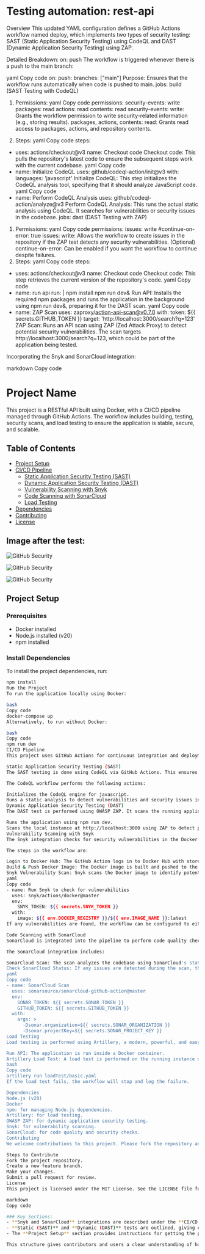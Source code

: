 # Testing automation: rest-api

Overview
This updated YAML configuration defines a GitHub Actions workflow named deploy, which implements two types of security testing: SAST (Static Application Security Testing) using CodeQL and DAST (Dynamic Application Security Testing) using ZAP.

Detailed Breakdown:
on: push
The workflow is triggered whenever there is a push to the main branch:

yaml
Copy code
on:
  push:
    branches: ["main"]
Purpose: Ensures that the workflow runs automatically when code is pushed to main.
jobs: build (SAST Testing with CodeQL)

1. Permissions:
yaml
Copy code
permissions:
  security-events: write
  packages: read
  actions: read
  contents: read
security-events: write: Grants the workflow permission to write security-related information (e.g., storing results).
packages, actions, contents: read: Grants read access to packages, actions, and repository contents.

2. Steps:
yaml
Copy code
steps:
  - uses: actions/checkout@v3
    name: Checkout code
Checkout code: This pulls the repository's latest code to ensure the subsequent steps work with the current codebase.
yaml
Copy code
  - name: Initialize CodeQL
    uses: github/codeql-action/init@v3
    with:
      languages: 'javascript'
Initialize CodeQL: This step initializes the CodeQL analysis tool, specifying that it should analyze JavaScript code.
yaml
Copy code
  - name: Perform CodeQL Analysis
    uses: github/codeql-action/analyze@v3
Perform CodeQL Analysis: This runs the actual static analysis using CodeQL. It searches for vulnerabilities or security issues in the codebase.
jobs: dast (DAST Testing with ZAP)
1. Permissions:
yaml
Copy code
permissions:
  issues: write
  #continue-on-error: true
issues: write: Allows the workflow to create issues in the repository if the ZAP test detects any security vulnerabilities.
(Optional) continue-on-error: Can be enabled if you want the workflow to continue despite failures.
2. Steps:
yaml
Copy code
steps:
  - uses: actions/checkout@v3
    name: Checkout code
Checkout code: This step retrieves the current version of the repository's code.
yaml
Copy code
  - name: run api
    run: |
      npm install
      npm run dev&
Run API: Installs the required npm packages and runs the application in the background using npm run dev&, preparing it for the DAST scan.
yaml
Copy code
  - name: ZAP Scan
    uses: zaproxy/action-api-scan@v0.7.0
    with:
      token: ${{ secrets.GITHUB_TOKEN }}
      target: 'http://localhost:3000/search?q=123'
ZAP Scan: Runs an API scan using ZAP (Zed Attack Proxy) to detect potential security vulnerabilities. The scan targets http://localhost:3000/search?q=123, which could be part of the application being tested.

Incorporating the Snyk and SonarCloud integration:

markdown
Copy code
# Project Name

This project is a RESTful API built using Docker, with a CI/CD pipeline managed through GitHub Actions. The workflow includes building, testing, security scans, and load testing to ensure the application is stable, secure, and scalable.

## Table of Contents

- [Project Setup](#project-setup)
- [CI/CD Pipeline](#cicd-pipeline)
  - [Static Application Security Testing (SAST)](#static-application-security-testing-sast)
  - [Dynamic Application Security Testing (DAST)](#dynamic-application-security-testing-dast)
  - [Vulnerability Scanning with Snyk](#vulnerability-scanning-with-snyk)
  - [Code Scanning with SonarCloud](#code-scanning-with-sonarcloud)
  - [Load Testing](#load-testing)
- [Dependencies](#dependencies)
- [Contributing](#contributing)
- [License](#license)

## Image after the test:

![GitHub Security](https://github.com/BrenesRM/rest-api/blob/main/sonarcloud.png)

![GitHub Security](https://github.com/BrenesRM/rest-api/blob/main/snyk.png)

![GitHub Security](https://github.com/user-attachments/assets/98aa1d3a-cc32-46b7-8536-be5ee040e34c)

## Project Setup

### Prerequisites

- Docker installed
- Node.js installed (v20)
- npm installed

### Install Dependencies

To install the project dependencies, run:

```bash
npm install
Run the Project
To run the application locally using Docker:

bash
Copy code
docker-compose up
Alternatively, to run without Docker:

bash
Copy code
npm run dev
CI/CD Pipeline
This project uses GitHub Actions for continuous integration and deployment. The pipeline includes the following jobs:

Static Application Security Testing (SAST)
The SAST testing is done using CodeQL via GitHub Actions. This ensures that the code is statically analyzed for security vulnerabilities before deployment.

The CodeQL workflow performs the following actions:

Initializes the CodeQL engine for javascript.
Runs a static analysis to detect vulnerabilities and security issues in the source code.
Dynamic Application Security Testing (DAST)
The DAST test is performed using OWASP ZAP. It scans the running application to identify potential vulnerabilities that can only be detected while the application is live.

Runs the application using npm run dev.
Scans the local instance at http://localhost:3000 using ZAP to detect potential security flaws.
Vulnerability Scanning with Snyk
The Snyk integration checks for security vulnerabilities in the Docker image during the build process.

The steps in the workflow are:

Login to Docker Hub: The GitHub Action logs in to Docker Hub with stored credentials.
Build & Push Docker Image: The Docker image is built and pushed to the Docker registry.
Snyk Vulnerability Scan: Snyk scans the Docker image to identify potential security vulnerabilities. The scan is run using the Snyk GitHub Action:
yaml
Copy code
- name: Run Snyk to check for vulnerabilities
  uses: snyk/actions/docker@master
  env:
    SNYK_TOKEN: ${{ secrets.SNYK_TOKEN }} 
  with:
    image: ${{ env.DOCKER_REGISTRY }}/${{ env.IMAGE_NAME }}:latest
If any vulnerabilities are found, the workflow can be configured to either fail the build or continue with a warning.

Code Scanning with SonarCloud
SonarCloud is integrated into the pipeline to perform code quality checks and provide static analysis of the codebase. This helps ensure that code adheres to best practices and detects potential bugs and security vulnerabilities.

The SonarCloud integration includes:

SonarCloud Scan: The scan analyzes the codebase using SonarCloud's static code analysis engine.
Check SonarCloud Status: If any issues are detected during the scan, the workflow can be configured to stop the process or continue based on the severity of the findings.
yaml
Copy code
- name: SonarCloud Scan
  uses: sonarsource/sonarcloud-github-action@master
  env:
    SONAR_TOKEN: ${{ secrets.SONAR_TOKEN }}
    GITHUB_TOKEN: ${{ secrets.GITHUB_TOKEN }}
  with:
    args: >
      -Dsonar.organization=${{ secrets.SONAR_ORGANIZATION }}
      -Dsonar.projectKey=${{ secrets.SONAR_PROJECT_KEY }}
Load Testing
Load testing is performed using Artillery, a modern, powerful, and easy-to-use load testing toolkit. The workflow includes:

Run API: The application is run inside a Docker container.
Artillery Load Test: A load test is performed on the running instance of the application using predefined test cases.
bash
Copy code
artillery run loadTest/basic.yaml
If the load test fails, the workflow will stop and log the failure.

Dependencies
Node.js (v20)
Docker
npm: for managing Node.js dependencies.
Artillery: for load testing.
OWASP ZAP: for dynamic application security testing.
Snyk: for vulnerability scanning.
SonarCloud: for code quality and security checks.
Contributing
We welcome contributions to this project. Please fork the repository and submit a pull request for any changes you'd like to make.

Steps to Contribute
Fork the project repository.
Create a new feature branch.
Make your changes.
Submit a pull request for review.
License
This project is licensed under the MIT License. See the LICENSE file for more details.

markdown
Copy code

### Key Sections:
- **Snyk and SonarCloud** integrations are described under the **CI/CD Pipeline** section.
- **Static (SAST)** and **Dynamic (DAST)** tests are outlined, giving clear instructions on how the workflow operates.
- The **Project Setup** section provides instructions for getting the project up and running.

This structure gives contributors and users a clear understanding of how the project works, along with instructions for reproducing the same setup locally.
